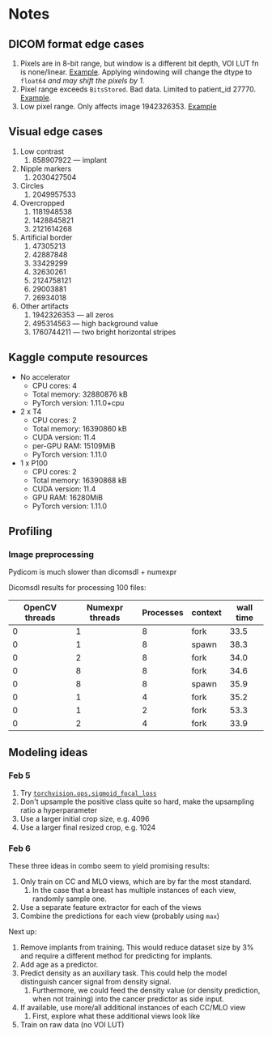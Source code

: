 # Notes

## DICOM format edge cases

1. Pixels are in 8-bit range, but window is a different bit depth, VOI LUT fn is none/linear. [Example](mammography/data/raw/train_images/32553/83977.dcm). Applying windowing will change the dtype to `float64` *and may shift the pixels by 1*.
1. Pixel range exceeds `BitsStored`. Bad data. Limited to patient_id 27770. [Example](mammography/data/raw/train_images/27770/176859678.dcm).
1. Low pixel range. Only affects image 1942326353. [Example](mammography/data/raw/train_images/822/1942326353.dcm)

## Visual edge cases

1. Low contrast
    1. 858907922 — implant
1. Nipple markers
    1. 2030427504
1. Circles
    1. 2049957533
1. Overcropped
    1. 1181948538
    1. 1428845821
    1. 2121614268
1. Artificial border
    1. 47305213
    1. 42887848
    1. 33429299
    1. 32630261
    1. 2124758121
    1. 29003881
    1. 26934018
1. Other artifacts
    1. 1942326353 — all zeros
    1. 495314563 — high background value
    1. 1760744211 — two bright horizontal stripes

## Kaggle compute resources

- No accelerator
  - CPU cores: 4
  - Total memory: 32880876 kB
  - PyTorch version: 1.11.0+cpu
- 2 x T4
  - CPU cores: 2
  - Total memory: 16390860 kB
  - CUDA version: 11.4
  - per-GPU RAM: 15109MiB
  - PyTorch version: 1.11.0
- 1 x P100
  - CPU cores: 2
  - Total memory: 16390868 kB
  - CUDA version: 11.4
  - GPU RAM: 16280MiB
  - PyTorch version: 1.11.0

## Profiling

### Image preprocessing

Pydicom is much slower than dicomsdl + numexpr

Dicomsdl results for processing 100 files:

| OpenCV threads | Numexpr threads | Processes | context | wall time |
|----------------|-----------------|-----------|---------|-----------|
|       0        |        1        |     8     |   fork  |    33.5   |
|       0        |        1        |     8     |  spawn  |    38.3   |
|       0        |        2        |     8     |   fork  |    34.0   |
|       0        |        8        |     8     |   fork  |    34.6   |
|       0        |        8        |     8     |  spawn  |    35.9   |
|       0        |        1        |     4     |   fork  |    35.2   |
|       0        |        1        |     2     |   fork  |    53.3   |
|       0        |        2        |     4     |   fork  |    33.9   |

## Modeling ideas

### Feb 5

1. Try [`torchvision.ops.sigmoid_focal_loss`](https://pytorch.org/vision/main/generated/torchvision.ops.sigmoid_focal_loss.html#torchvision.ops.sigmoid_focal_loss)
1. Don't upsample the positive class quite so hard, make the upsampling ratio a hyperparameter
1. Use a larger initial crop size, e.g. 4096
1. Use a larger final resized crop, e.g. 1024

### Feb 6

These three ideas in combo seem to yield promising results:

1. Only train on CC and MLO views, which are by far the most standard.
    1. In the case that a breast has multiple instances of each view, randomly sample one.
1. Use a separate feature extractor for each of the views
1. Combine the predictions for each view (probably using `max`)

Next up:

1. Remove implants from training. This would reduce dataset size by 3% and require a different method for predicting for implants.
1. Add age as a predictor.
1. Predict density as an auxiliary task. This could help the model distinguish cancer signal from density signal.
    1. Furthermore, we could feed the density value (or density prediction, when not training) into the cancer predictor as side input.
1. If available, use more/all additional instances of each CC/MLO view
    1. First, explore what these additional views look like
1. Train on raw data (no VOI LUT)
